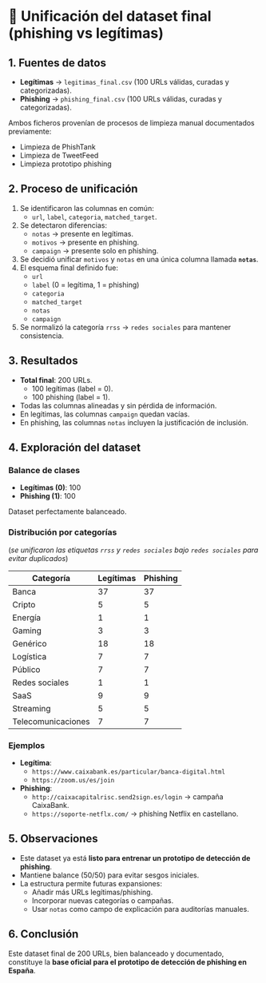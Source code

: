 # 📑 Unificación del dataset final (phishing vs legítimas)

## 1. Fuentes de datos
- **Legítimas** → `legitimas_final.csv` (100 URLs válidas, curadas y categorizadas).  
- **Phishing** → `phishing_final.csv` (100 URLs válidas, curadas y categorizadas).  

Ambos ficheros provenían de procesos de limpieza manual documentados previamente:  
- Limpieza de PhishTank  
- Limpieza de TweetFeed  
- Limpieza prototipo phishing

## 2. Proceso de unificación
1. Se identificaron las columnas en común:  
   - `url`, `label`, `categoria`, `matched_target`.  
2. Se detectaron diferencias:  
   - `notas` → presente en legítimas.  
   - `motivos` → presente en phishing.  
   - `campaign` → presente solo en phishing.  
3. Se decidió unificar `motivos` y `notas` en una única columna llamada **`notas`**.  
4. El esquema final definido fue:  
   - `url`  
   - `label` (0 = legítima, 1 = phishing)  
   - `categoria`  
   - `matched_target`  
   - `notas`  
   - `campaign`  
5. Se normalizó la categoría `rrss` → `redes sociales` para mantener consistencia.

## 3. Resultados
- **Total final**: 200 URLs.  
  - 100 legítimas (label = 0).  
  - 100 phishing (label = 1).  
- Todas las columnas alineadas y sin pérdida de información.  
- En legítimas, las columnas `campaign` quedan vacías.  
- En phishing, las columnas `notas` incluyen la justificación de inclusión.  

## 4. Exploración del dataset

### Balance de clases
- **Legítimas (0)**: 100  
- **Phishing (1)**: 100  

Dataset perfectamente balanceado.

### Distribución por categorías  
(*se unificaron las etiquetas `rrss` y `redes sociales` bajo `redes sociales` para evitar duplicados*)  

| Categoría            | Legítimas | Phishing |
|----------------------|-----------|----------|
| Banca                | 37        | 37       |
| Cripto               | 5         | 5        |
| Energía              | 1         | 1        |
| Gaming               | 3         | 3        |
| Genérico             | 18        | 18       |
| Logística            | 7         | 7        |
| Público              | 7         | 7        |
| Redes sociales       | 1         | 1        |
| SaaS                 | 9         | 9        |
| Streaming            | 5         | 5        |
| Telecomunicaciones   | 7         | 7        |


### Ejemplos
- **Legítima**:  
  - `https://www.caixabank.es/particular/banca-digital.html`  
  - `https://zoom.us/es/join`  
- **Phishing**:  
  - `http://caixacapitalrisc.send2sign.es/login` → campaña CaixaBank.  
  - `https://soporte-netflx.com/` → phishing Netflix en castellano.  

## 5. Observaciones
- Este dataset ya está **listo para entrenar un prototipo de detección de phishing**.  
- Mantiene balance (50/50) para evitar sesgos iniciales.  
- La estructura permite futuras expansiones:  
  - Añadir más URLs legítimas/phishing.  
  - Incorporar nuevas categorías o campañas.  
  - Usar `notas` como campo de explicación para auditorías manuales.  

## 6. Conclusión
Este dataset final de 200 URLs, bien balanceado y documentado, constituye la **base oficial para el prototipo de detección de phishing en España**.  
